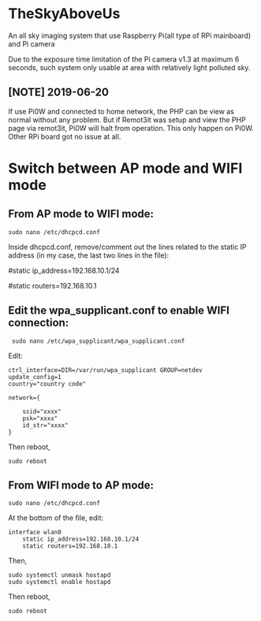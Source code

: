 # TheSkyAboveUs
An all sky imaging system that use Raspberry Pi(all type of RPi mainboard) and Pi camera

Due to the exposure time limitation of the Pi camera v1.3 at maximum 6 seconds, such system only usable at area with relatively light polluted sky.

[NOTE] 2019-06-20
-
If use Pi0W and connected to home network, the PHP can be view as normal without any problem.
But if Remot3it was setup and view the PHP page via remot3it, Pi0W will halt from operation.
This only happen on Pi0W. Other RPi board got no issue at all.

# Switch between AP mode and WIFI mode
From AP mode to WIFI mode:
-
    sudo nano /etc/dhcpcd.conf
 
Inside dhcpcd.conf, remove/comment out the lines related to the static IP address (in my case, the last two lines in the file):

#static ip_address=192.168.10.1/24

#static routers=192.168.10.1

Edit the wpa_supplicant.conf to enable WIFI connection:
-
     sudo nano /etc/wpa_supplicant/wpa_supplicant.conf
    
Edit:

    ctrl_interface=DIR=/var/run/wpa_supplicant GROUP=netdev
    update_config=1
    country="country code"

    network={
    
        ssid="xxxx"
        psk="xxxx"
        id_str="xxxx"
    }

Then reboot,

    sudo reboot

From WIFI mode to AP mode:
-
    sudo nano /etc/dhcpcd.conf
 
At the bottom of the file, edit:

    interface wlan0
        static ip_address=192.168.10.1/24
        static routers=192.168.10.1

Then,

    sudo systemctl unmask hostapd
    sudo systemctl enable hostapd

Then reboot,
    
    sudo reboot

